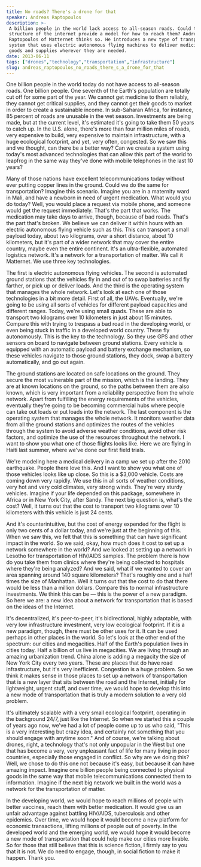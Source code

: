 ```yaml
---
title: No roads? There's a drone for that
speaker: Andreas Raptopoulos
description: >-
 A billion people in the world lack access to all-season roads. Could the
 structure of the internet provide a model for how to reach them? Andreas
 Raptopoulos of Matternet thinks so. He introduces a new type of transportation
 system that uses electric autonomous flying machines to deliver medicine, food,
 goods and supplies wherever they are needed.
date: 2013-06-11
tags: ["drones","technology","transportation","infrastructure"]
slug: andreas_raptopoulos_no_roads_there_s_a_drone_for_that
---
```


One billion people in the world today do not have access to all-season roads. One billion
people. One seventh of the Earth's population are totally cut off for some part of the
year. We cannot get medicine to them reliably, they cannot get critical supplies, and they
cannot get their goods to market in order to create a sustainable income. In sub-Saharan
Africa, for instance, 85 percent of roads are unusable in the wet season. Investments are
being made, but at the current level, it's estimated it's going to take them 50 years to
catch up. In the U.S. alone, there's more than four million miles of roads, very expensive
to build, very expensive to maintain infrastructure, with a huge ecological footprint, and
yet, very often, congested. So we saw this and we thought, can there be a better way? Can
we create a system using today's most advanced technologies that can allow this part of
the world to leapfrog in the same way they've done with mobile telephones in the last 10
years?

Many of those nations have excellent telecommunications today without ever putting copper
lines in the ground. Could we do the same for transportation? Imagine this scenario.
Imagine you are in a maternity ward in Mali, and have a newborn in need of urgent
medication. What would you do today? Well, you would place a request via mobile phone, and
someone would get the request immediately. That's the part that works. The medication may
take days to arrive, though, because of bad roads. That's the part that's broken. We
believe we can deliver it within hours with an electric autonomous flying vehicle such as
this. This can transport a small payload today, about two kilograms, over a short
distance, about 10 kilometers, but it's part of a wider network that may cover the entire
country, maybe even the entire continent. It's an ultra-flexible, automated logistics
network. It's a network for a transportation of matter. We call it Matternet. We use three
key technologies.

The first is electric autonomous flying vehicles. The second is automated ground stations
that the vehicles fly in and out of to swap batteries and fly farther, or pick up or
deliver loads. And the third is the operating system that manages the whole network. Let's
look at each one of those technologies in a bit more detail. First of all, the UAVs.
Eventually, we're going to be using all sorts of vehicles for different payload capacities
and different ranges. Today, we're using small quads. These are able to transport two
kilograms over 10 kilometers in just about 15 minutes. Compare this with trying to
trespass a bad road in the developing world, or even being stuck in traffic in a developed
world country. These fly autonomously. This is the key to the technology. So they use GPS
and other sensors on board to navigate between ground stations. Every vehicle is equipped
with an automatic payload and battery exchange mechanism, so these vehicles navigate to
those ground stations, they dock, swap a battery automatically, and go out
again.

The ground stations are located on safe locations on the ground. They secure the most
vulnerable part of the mission, which is the landing. They are at known locations on the
ground, so the paths between them are also known, which is very important from a
reliability perspective from the whole network. Apart from fulfilling the energy
requirements of the vehicles, eventually they're going to be becoming commercial hubs
where people can take out loads or put loads into the network. The last component is the
operating system that manages the whole network. It monitors weather data from all the
ground stations and optimizes the routes of the vehicles through the system to avoid
adverse weather conditions, avoid other risk factors, and optimize the use of the
resources throughout the network. I want to show you what one of those flights looks like.
Here we are flying in Haiti last summer, where we've done our first field
trials.

We're modeling here a medical delivery in a camp we set up after the 2010 earthquake.
People there love this. And I want to show you what one of those vehicles looks like up
close. So this is a $3,000 vehicle. Costs are coming down very rapidly. We use this in all
sorts of weather conditions, very hot and very cold climates, very strong winds. They're
very sturdy vehicles. Imagine if your life depended on this package, somewhere in Africa
or in New York City, after Sandy. The next big question is, what's the cost? Well, it turns
out that the cost to transport two kilograms over 10 kilometers with this vehicle is just
24 cents.

And it's counterintuitive, but the cost of energy expended for the flight is only two
cents of a dollar today, and we're just at the beginning of this. When we saw this, we
felt that this is something that can have significant impact in the world. So we said,
okay, how much does it cost to set up a network somewhere in the world? And we looked at
setting up a network in Lesotho for transportation of HIV/AIDS samples. The problem there
is how do you take them from clinics where they're being collected to hospitals where
they're being analyzed? And we said, what if we wanted to cover an area spanning around
140 square kilometers? That's roughly one and a half times the size of Manhattan. Well it
turns out that the cost to do that there would be less than a million dollars. Compare
this to normal infrastructure investments. We think this can be — this is the power of a
new paradigm. So here we are: a new idea about a network for transportation that is based
on the ideas of the Internet.

It's decentralized, it's peer-to-peer, it's bidirectional, highly adaptable, with very low
infrastructure investment, very low ecological footprint. If it is a new paradigm, though,
there must be other uses for it. It can be used perhaps in other places in the world. So
let's look at the other end of the spectrum: our cities and megacities. Half of the
Earth's population lives in cities today. Half a billion of us live in megacities. We are
living through an amazing urbanization trend. China alone is adding a megacity the size of
New York City every two years. These are places that do have road infrastructure, but it's
very inefficient. Congestion is a huge problem. So we think it makes sense in those places
to set up a network of transportation that is a new layer that sits between the road and
the Internet, initially for lightweight, urgent stuff, and over time, we would hope to
develop this into a new mode of transportation that is truly a modern solution to a very
old problem.

It's ultimately scalable with a very small ecological footprint, operating in the
background 24/7, just like the Internet. So when we started this a couple of years ago now,
we've had a lot of people come up to us who said, "This is a very interesting but crazy
idea, and certainly not something that you should engage with anytime soon." And of
course, we're talking about drones, right, a technology that's not only unpopular in the
West but one that has become a very, very unpleasant fact of life for many living in poor
countries, especially those engaged in conflict. So why are we doing this? Well, we chose
to do this one not because it's easy, but because it can have amazing impact. Imagine one
billion people being connected to physical goods in the same way that mobile
telecommunications connected them to information. Imagine if the next big network we built
in the world was a network for the transportation of matter.

In the developing world, we would hope to reach millions of people with better vaccines,
reach them with better medication. It would give us an unfair advantage against battling
HIV/AIDS, tuberculosis and other epidemics. Over time, we would hope it would become a new
platform for economic transactions, lifting millions of people out of poverty. In the
developed world and the emerging world, we would hope it would become a new mode of
transportation that could help make our cities more livable. So for those that still
believe that this is science fiction, I firmly say to you that it is not. We do need to
engage, though, in social fiction to make it happen. Thank you.

<!--
ad_duration=3.33
event="TEDGlobal 2013"
external_start_time=0
has_talk_citation=0
intro_duration=11.82
is_subtitle_required="False"
is_talk_featured="True"
language="en"
language_swap="False"
native_language="en"
number_of_related_talks=6
number_of_speakers=1
number_of_subtitled_videos=27
number_of_tags=4
number_of_talk_download_languages=27
number_of_talk_more_resources=2
number_of_talk_recommendations=0
number_of_talks_take_actions=0
post_ad_duration=0.83
published_timestamp="2013-11-21 15:59:12"
recording_date="2013-06-11"
speaker_description="Airborne logistics activist"
speaker_is_published=1
speaker_name="Andreas Raptopoulos"
speaker_what_others_say="Andreas Raptopoulos is willing to admit his idea is kind of out there."
talk_name="No roads? There's a drone for that"
talks_tags=["drones","technology","transportation","infrastructure"]
talks_take_action=[]
url_audio="https://download.ted.com/talks/AndreasRaptopoulos_2013G.mp3?apikey=acme-roadrunner"
url_photo_speaker="https://pe.tedcdn.com/images/ted/80b87692f3d060d496414397e67209c8c3f05daf_254x191.jpg"
url_photo_talk="https://s3.amazonaws.com/talkstar-photos/uploads/d5bf451d-46d5-441d-a93a-01a9d33cdfa1/AndreasRaptopoulos_2013G-embed.jpg"
url_webpage="https://www.ted.com/talks/andreas_raptopoulos_no_roads_there_s_a_drone_for_that"
video_type_name="TED Stage Talk"
-->
